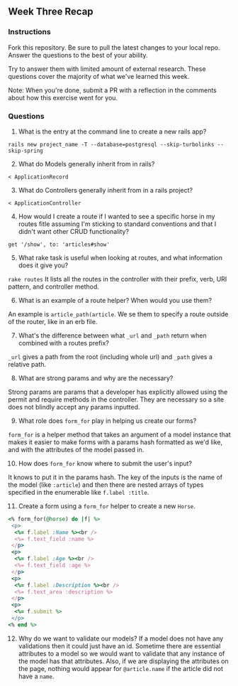 ## Week Three Recap

### Instructions
Fork this repository. Be sure to pull the latest changes to your local repo. Answer the questions to the best of your ability.

Try to answer them with limited amount of external research. These questions cover the majority of what we've learned this week.

Note: When you're done, submit a PR with a reflection in the comments about how this exercise went for you.

### Questions

1. What is the entry at the command line to create a new rails app?

 `rails new project_name -T --database=postgresql --skip-turbolinks --skip-spring`

2. What do Models generally inherit from in rails?

 `< ApplicationRecord`

3. What do Controllers generally inherit from in a rails project?

 `< ApplicationController`

4. How would I create a route if I wanted to see a specific horse in my routes fitle assuming I'm sticking to standard conventions and that I didn't want other CRUD functionality?

 `get '/show', to: 'articles#show'`
 
5. What rake task is useful when looking at routes, and what information does it give you?

 `rake routes`
 It lists all the routes in the controller with their prefix, verb, URI pattern, and controller method.

6. What is an example of a route helper? When would you use them?

 An example is `article_path(article`. We se them to specify a route outside of the router, like in an erb file.

7. What's the difference between what `_url` and `_path` return when combined with a routes prefix?

 `_url` gives a path from the root (including whole url) and `_path` gives a relative path.

8. What are strong params and why are the necessary?

 Strong params are params that a developer has explicitly allowed using the permit and require methods in the controller. They are necessary so a site does not blindly accept any params inputted.
 
9. What role does `form_for` play in helping us create our forms?

 `form_for` is a helper method that takes an argument of a model instance that makes it easier to make forms with a params hash formatted as we'd like, and with the attributes of the model passed in.
 
10. How does `form_for` know where to submit the user's input?

 It knows to put it in the params hash. The key of the inputs is the name of the model (like `:article`) and then there are nested arrays of types specified in the enumerable like  `f.label :title`.
 
11. Create a form using a `form_for` helper to create a new `Horse`.

 ```ruby
 <% form_for(@horse) do |f| %>
  <p>
   <%= f.label :Name %><br />
   <%= f.text_field :name %>
  </p>
  <p>
   <%= f.label :Age %><br />
   <%= f.text_field :age %>
  </p>
  <p>
   <%= f.label :Description %><br />
   <%= f.text_area :description %>
  </p>
  <p>
   <%= f.submit %>
  </p>
 <% end %>
 ```

12. Why do we want to validate our models?
 If a model does not have any validations then it could just have an id. Sometime there are essential attributes to a model so we would want to validate that any instance of the model has that attributes. Also, if we are displaying the attributes on the page, nothing would appear for `@article.name` if the article did not have a `name`.

